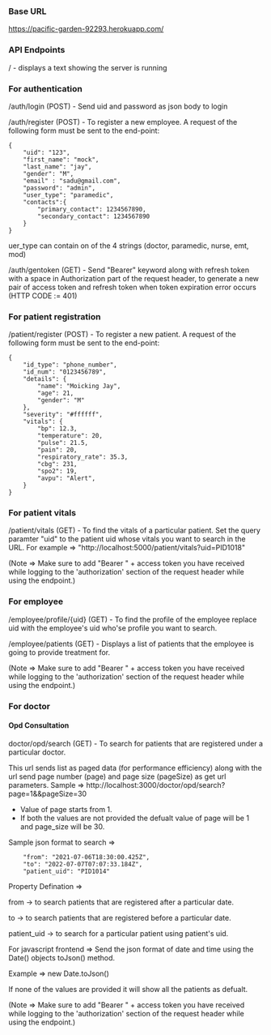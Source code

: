 ### Base URL
https://pacific-garden-92293.herokuapp.com/

### API Endpoints
/ -  displays a text showing the server is running<br />

### For authentication
/auth/login (POST) - Send uid and password as json body to login <br />

/auth/register (POST) - To register a new employee. A request of the following form must be sent to the end-point:
```
{
    "uid": "123",
	"first_name": "mock",
    "last_name": "jay",
    "gender": "M",
    "email" : "sadu@gmail.com",
    "password": "admin",
    "user_type": "paramedic",
    "contacts":{
        "primary_contact": 1234567890,
        "secondary_contact": 1234567890
    }
}
```
uer_type can contain on of the 4 strings (doctor, paramedic, nurse, emt, mod)
<br />

/auth/gentoken (GET) -  Send "Bearer" keyword along with refresh token with a space in Authorization part of the request header, to generate a new pair of access token and refresh token when token expiration error occurs (HTTP CODE := 401)

### For patient registration
/patient/register (POST) - To register a new patient. A request of the following form must be sent to the end-point:
```
{
    "id_type": "phone_number",
    "id_num": "0123456789",
    "details": {
        "name": "Moicking Jay",
        "age": 21,
        "gender": "M"
    },
    "severity": "#ffffff",
    "vitals": {
        "bp": 12.3,
        "temperature": 20,
        "pulse": 21.5,
        "pain": 20,
        "respiratory_rate": 35.3,
        "cbg": 231,
        "spo2": 19,
        "avpu": "Alert",
    }
}
```
### For patient vitals
/patient/vitals (GET) - To find the vitals of a particular patient. Set the query paramter "uid" to the patient uid whose vitals you want to search in the URL.
For example => "http://localhost:5000/patient/vitals?uid=PID1018"

(Note => Make sure to add "Bearer " + access token you have received while logging to the 'authorization' section of the request header while using the endpoint.)

### For employee

/employee/profile/{uid} (GET) - To find the profile of the employee replace uid with the employee's uid who'se profile you want to search.

/employee/patients (GET) -  Displays a list of patients that the employee is going to provide treatment for.

(Note => Make sure to add "Bearer " + access token you have received while logging to the 'authorization' section of the request header while using the endpoint.)

### For doctor

#### Opd Consultation

doctor/opd/search (GET) - To search for patients that are registered under a particular doctor.

This url sends list as paged data (for performance efficiency) along with the url send page number (page) and page size (pageSize) as get url parameters.
Sample => http://localhost:3000/doctor/opd/search?page=1&&pageSize=30
* Value of page starts from 1.
* If both the values are not provided the defualt value of page will be 1 and   page_size will be 30.

Sample json format to search =>

```
    "from": "2021-07-06T18:30:00.425Z",
    "to": "2022-07-07T07:07:33.184Z",
    "patient_uid": "PID1014"
```
Property Defination => 

from -> to search patients that are registered after a particular date.

to -> to search patients that are registered before a particular date.

patient_uid -> to search for a particular patient using patient's uid.

For javascript frontend => Send the json format of date and time using the Date() objects toJson() method. 

Example => new Date.toJson()

If none of the values are provided it will show all the patients as defualt.

(Note => Make sure to add "Bearer " + access token you have received while logging to the 'authorization' section of the request header while using the endpoint.)

